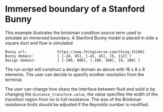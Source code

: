 # Immersed boundary of a Stanford Bunny

This example illustrates the brinkman condition source term used to simulate an
immersed boundary. A Stanford Bunny model is placed in side a square duct and
flow is simulated.

```
Bunny url:              https://www.thingiverse.com/thing:151081
Bunny domain:           [ [-24, 85], [-41, 45], [5, 112] ]
Design domain:          [ [-200, 600], [-100, 100], [0, 200] ]
```

The run script will construct a design domain as above with 16 x 8 x 8 elements.
The user can decide to specify another resolution from the terminal.

The user can change how sharp the interface between fluid and solid is by
changing the `distance_transform.value`, the value specifies the width of the
transition region from no to full resistance. The size of the Brinkman
resistance limits should be adjusted if the Reynolds number is modified.
